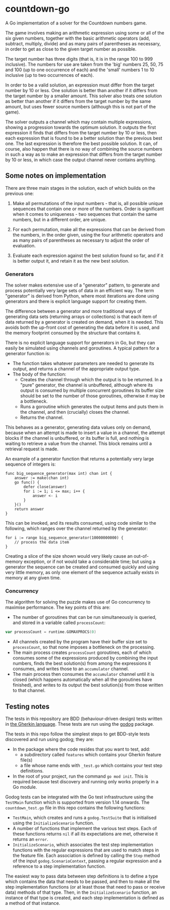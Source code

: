 # countdown-go

A Go implementation of a solver for the Countdown numbers game.

The game involves making an arithmetic expression using some or all of the six
given numbers, together with the basic arithmetic operators (add, subtract, 
multiply, divide) and as many pairs of parentheses as necessary, in order to get
as close to the given target number as possible.

The target number has three digits (that is, it is in the range 100 to 999
inclusive). The numbers for use are taken from the 'big' numbers 25, 50, 75 and
100 (up to one occurrence of each) and the 'small' numbers 1 to 10 inclusive
(up to two occurrences of each).

In order to be a valid solution, an expression must differ from the target
number by 10 or less. One solution is better than another if it differs 
from the target number by a smaller amount. This solver also treats one solution as better
than another if it differs from the target number by the same amount, but uses
fewer source numbers (although this is not part of the game).

The solver outputs a channel which may contain multiple expressions, showing a progression
towards the optimum solution. It outputs the first expression it finds that
differs from the target number by 10 or less, then each expression that is found
to be a better solution than the previous best one. The last expression is therefore the best possible solution. It can, of course, also happen
that there is no way of combining the source numbers in such a way as to make an
expression that differs from the target number by 10 or less, in which case the output channel never contains
anything.

## Some notes on implementation

There are three main stages in the solution, each of which builds on the previous
one:

1. Make all permutations of the input numbers - that is, all possible unique
sequences that contain one or more of the numbers. Order is significant when it comes
to uniqueness - two sequences that contain the same numbers, but in a different
order, are unique.

1. For each permutation, make all the expressions that can be derived from the
numbers, in the order given, using the four arithmetic operators and as many pairs of
parentheses as necessary to adjust the order of evaluation.

1. Evaluate each expression against the best solution found so far, and if it is
better output it, and retain it as the new best solution.

### Generators

The solver makes extensive use of a "generator" pattern, to generate and 
process potentially very large sets of data in an efficient way. The term "generator"
is derived from Python, where most iterations are done using generators and there is
explicit language support for creating them. 

The difference between a generator and more traditional ways of generating data sets
(returning arrays or collections) is that each item of data returned by a generator
is created on demand, when it is needed. This avoids both the up-front cost of 
generating the data before it is used, and the memory footprint consumed by the
structure that contains it.

There is no explicit language support for generators in Go, but they can easily be
simulated using channels and goroutines. A typical pattern for a generator function 
is:

* The function takes whatever parameters are needed to generate its output, and
returns a channel of the appropriate output type.
* The body of the function:
   * Creates the channel through which the output is to be returned. In a "pure" generator,
     the channel is unbuffered, although where its output is consumed by multiple concurrent
     goroutines its buffer size should be set to the number of those goroutines, otherwise it may be a bottleneck.
   * Runs a goroutine which generates the output items and puts them in the channel,
     and then (crucially) closes the channel.
    * Returns the channel.

This behaves as a generator, generating data values only on demand, because 
when an attempt is made to insert a value in a channel, the attempt
blocks if the channel is unbuffered, or its buffer is full, and nothing is waiting
to retrieve a value from the channel. This block remains until a retrieval request 
is made.

An example of a generator function that returns a potentially very large sequence
of integers is:

```golang
func big_sequence_generator(max int) chan int {
    answer := make(chan int)
    go func() {
        defer close(answer)
        for i := 1; i <= max; i++ {
            answer <- i
        }
    }()
    return answer
}
```

This can be invoked, and its results consumed, using code similar to the
following, which ranges over the channel returned by the generator:

```golang
for i := range big_sequence_generator(10000000000) {
	// process the data item
}
```

Creating a slice of the size shown would very likely cause an out-of-memory exception, or if not would take a considerable time; but using a generator the sequence can be created and consumed quickly and using very little memory, as only one element of the sequence actually exists in memory at any given time.

### Concurrency

The algorithm for solving the puzzle makes use of Go concurrency to maximise performance. The
key points of this are:

* The number of goroutines that can be run simultaneously is queried, and stored in a variable
called `processCount`:
```go
var processCount = runtime.GOMAXPROCS(0)
```
* All channels created by the program have their buffer size set to `processCount`, so that none
imposes a bottleneck on the processing.
* The main process creates `processCount` goroutines, each of which consumes some of the expressions
produced by combining the input numbers, finds the best solution(s) from among the expressions it
consumes, and writes those to an `accumulator` channel. 
* The main process then consumes the 
`accumulator` channel until it is closed (which happens automatically when all the goroutines have 
finished), and writes to its output the best solution(s) from those written to that channel.

## Testing notes

The tests in this repository are BDD (behaviour-driven design) tests written in
[the Gherkin language](https://cucumber.io/docs/gherkin/reference/). 
These tests are run using the [godog](https://github.com/cucumber/godog) package.

The tests in this repo follow the simplest steps to get BDD-style tests discovered and
run using godog; they are:
* In the package where the code resides that you want to test, add:
   * a subdirectory called `features` which contains your Gherkin feature file(s)
   * a file whose name ends with `_test.go` which contains your test step definitions.
* In the root of your project, run the command `go mod init`. This is required
because test discovery and running only works properly in a Go module.

Godog tests can be integrated with the Go test infrastructure using the `TestMain`
function which is supported from version 1.14 onwards. The `countdown_test.go`
file in this repo contains the following functions:
* `TestMain`, which creates and runs a `godog.TestSuite` that is initialised using
the `InitializeScenario` function.
* A number of functions that implement the various test steps. Each of these functions
returns `nil` if all its expectations are met, otherwise it returns an `error`.
* `InitializeScenario`, which associates the test step implementation functions
with the regular expressions that are used to match steps
in the feature file. Each association is defined by calling the `Step` method of the input `godog.ScenarioContext`, passing
a regular expression and a reference to a step implementation function.

The easiest way to pass data between step definitions is to define a type
which contains the data that needs to be passed, and then to make all
the step implementation functions (or at least those that need to pass or receive
data) methods of that type. Then, in the `InitializeScenario` function, an instance
of that type is created, and each step implementation is defined as a method of that
instance.